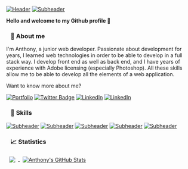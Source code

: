 [![Header](https://i.ibb.co/KxGTBZg/image.png)](javascript:void(0);)
[![Subheader](https://i.ibb.co/W6Pmk7x/image-1.png)](javascript:void(0);)

**Hello and welcome to my Github profile 👨**  

### &nbsp;&nbsp; 📌 About me
I'm Anthony, a junior web developer. Passionate about development for years, I learned web technologies in order to be able to develop in a full stack way. I develop front end as well as back end, and I have years of experience with Adobe licensing (especially Photoshop). All these skills allow me to be able to develop all the elements of a web application.  

Want to know more about me?  


[![Portfolio](https://shields.io/badge/My-Portfolio-blue?logo=Atom&style=for-the-badge)](https://anthonydlm.com)
[![Twitter Badge](https://shields.io/badge/Twitter-Profile-blue?logo=twitter&style=for-the-badge)](https://twitter.com/Anthony_Dlm28)
[![LinkedIn](https://shields.io/badge/LinkedIn-Profile-blue?logo=LinkedIn&style=for-the-badge)](https://www.linkedin.com/in/anthonydelmeire28/)
[![LinkedIn](https://shields.io/badge/Email-anthonydelmeire2709@gmail.com-blue?logo=Mail.Ru&style=for-the-badge)](mailto:anthonydelmeire2709@gmail.com)  

### &nbsp;&nbsp; 📝 Skills  
[![Subheader](https://i.ibb.co/DtLWnSM/image-5.png)](javascript:void(0);)
[![Subheader](https://i.ibb.co/hMGKmRb/image-6.png)](javascript:void(0);)
[![Subheader](https://i.ibb.co/0yZZfv8/image-3.png)](javascript:void(0);)
[![Subheader](https://i.ibb.co/VQ61qqG/image-4.png)](javascript:void(0);)
[![Subheader](https://i.ibb.co/fH3C6r3/image-7.png)](javascript:void(0);)


### &nbsp;&nbsp; 📈 Statistics 
<a href="https://github.com/AnthonyDel28">
  <img align="center" style="margin:0.5rem" src="https://github-readme-stats.vercel.app/api/top-langs/?username=AnthonyDel28&hide=html,css&title_color=ffffff&text_color=c9cacc&icon_color=4AB197&bg_color=1A2B34" />
</a>

<a href="https://github.com/AnthonyDel28">
  <img align="center" style="margin:0.5rem" src="https://github-readme-stats.vercel.app/api?username=AnthonyDel28&show_icons=true&line_height=27&count_private=true&title_color=ffffff&text_color=c9cacc&icon_color=4AB097&bg_color=1A2B34" alt="Anthony's GitHub Stats" />
</a>

